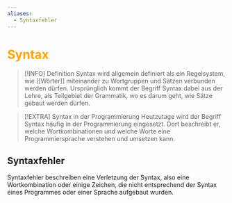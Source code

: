 ```yaml
---
aliases:
  - Syntaxfehler
---
```

# <font color = "orange">Syntax</font>
>[!INFO] Definition
>Syntax wird allgemein definiert als ein Regelsystem, wie [[Wörter]] miteinander zu Wortgruppen und Sätzen verbunden werden dürfen. Ursprünglich kommt der Begriff Syntax dabei aus der Lehre, als Teilgebiet der Grammatik, wo es darum geht, wie Sätze gebaut werden dürfen.

>[!EXTRA] Syntax in der Programmierung
>Heutzutage wird der Begriff Syntax häufig in der Programmierung eingesetzt. Dort beschreibt er, welche Wortkombinationen und welche Worte eine Programmiersprache verstehen und umsetzen kann.
## Syntaxfehler
Syntaxfehler beschreiben eine Verletzung der Syntax, also eine Wortkombination oder einige Zeichen, die nicht entsprechend der Syntax eines Programmes oder einer Sprache aufgebaut wurden.
